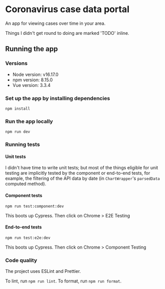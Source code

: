 # Coronavirus case data portal

An app for viewing cases over time in your area.

Things I didn't get round to doing are marked 'TODO' inline.

## Running the app

### Versions

* Node version: v16.17.0
* npm version: 8.15.0
* Vue version: 3.3.4

### Set up the app by installing dependencies
```
npm install
```

### Run the app locally
```
npm run dev
```

### Running tests
#### Unit tests

I didn't have time to write unit tests; but most of the things eligible for unit testing are implicitly tested by the component or end-to-end tests, for example, the filtering of the API data by date (in `ChartWrapper`'s `parsedData` computed method).
#### Component tests
```
npm run test:component:dev
```

This boots up Cypress.
Then click on Chrome > E2E Testing

#### End-to-end tests
```
npm run test:e2e:dev
```

This boots up Cypress.
Then click on Chrome > Component Testing

### Code quality

The project uses ESLint and Prettier.

To lint, run `npm run lint`. To format, run `npm run format`.

